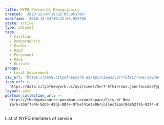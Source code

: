 ```yaml
---
title: NYPD Personnel Demographics
created: '2020-12-04T19:22:03.951788'
modified: '2020-12-04T19:22:03.951796'
state: active
type: dataset
tags:
  - Civilian
  - Demographics
  - Gender
  - Nypd
  - Personnel
  - Race
  - Uniform
groups:
  - Local Government
csv_url: 'https://data.cityofnewyork.us/api/views/5vr7-5fki/rows.csv?accessType=DOWNLOAD'
json_url: >-
  https://data.cityofnewyork.us/api/views/5vr7-5fki/rows.json?accessType=DOWNLOAD
layout: post
postman_collection_url: >-
  https://thedaydasource.postman.co/workspace/City-of New
  York~3b6f7a46-5db5-42b1-80fe-9fbef41e3e06/collection/6685277b-8374-411a-90e2-afd427a70aad
---
```

List of NYPD members of service

